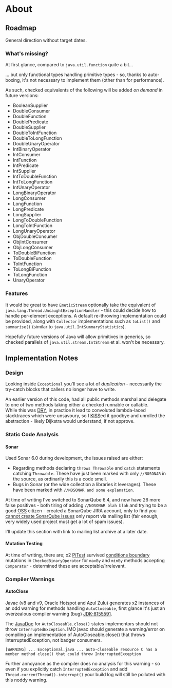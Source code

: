 # About

## Roadmap

General direction without target dates.

### What's missing?

At first glance, compared to `java.util.function` quite a bit...  

... but only functional types handling primitive types - so, thanks to auto-boxing, it's not necessary to implement them (other than for performance).

As such, checked equivalents of the following will be added _on demand_ in future versions:

* BooleanSupplier
* DoubleConsumer
* DoubleFunction
* DoublePredicate
* DoubleSupplier
* DoubleToIntFunction
* DoubleToLongFunction
* DoubleUnaryOperator
* IntBinaryOperator
* IntConsumer
* IntFunction
* IntPredicate
* IntSupplier
* IntToDoubleFunction
* IntToLongFunction
* IntUnaryOperator
* LongBinaryOperator
* LongConsumer
* LongFunction
* LongPredicate
* LongSupplier
* LongToDoubleFunction
* LongToIntFunction
* LongUnaryOperator
* ObjDoubleConsumer
* ObjIntConsumer
* ObjLongConsumer
* ToDoubleBiFunction
* ToDoubleFunction
* ToIntFunction
* ToLongBiFunction
* ToLongFunction
* UnaryOperator


### Features

It would be great to have `EmeticStream` optionally take the equivalent of `java.lang.Thread.UncaughtExceptionHandler` - this could decide
how to handle per-element exceptions.  A default re-throwing implementation could be provided, along with `Collector` implementations such as `toList()` and `summarise()` (similar to `java.util.IntSummaryStatistics`).

Hopefully future versions of Java will allow primitives in generics, so checked parallels of `java.util.stream.IntStream` et al. won't be necessary. 



## Implementation Notes

### Design

Looking inside `Exceptional` you'll see a lot of _duplication_ - necessarily the try-catch blocks that callers no longer have to write.

An earlier version of this code, had all public methods marshal and delegate to one of two methods taking either a checked runnable or callable.  
While this was [DRY](https://en.wikipedia.org/wiki/Don%27t_repeat_yourself), in practice it lead to convoluted lambda-laced stacktraces which were unsavoury, 
so I [KISS](https://en.wikipedia.org/wiki/KISS_principle)ed it goodbye and unrolled the abstraction - likely Dijkstra would understand, if not approve.


### Static Code Analysis 

#### Sonar

Used Sonar 6.0 during development, the issues raised are either:

* Regarding methods declaring `throws Throwable` and `catch` statements catching `Throwable`.  These have just been marked with only `//NOSONAR` in the source, as ordinarily this is a code smell.
* Bugs in Sonar (or the wide collection a libraries it leverages).  These have been marked with `//NOSONAR and some explanation`.

At time of writing I've switched to SonarQube 6.4, and now have 26 more false positives - both tiring of adding `//NOSONAR blah blah` and trying to be a good <abbr title="Open-Source Software">OSS</abbr> citizen - created a SonarQube JIRA account,
only to find you [cannot create SonarQube issues](http://sonarqube-archive.15.x6.nabble.com/How-to-create-Jira-issues-td5034356.html) only report via mailing list (fair enough, very widely used project must 
get a lot of spam issues).

I'll update this section with link to mailing list archive at a later date.

#### Mutation Testing

At time of writing, there are; x2 [PiTest](http://pitest.org) survived [conditions boundary](http://pitest.org/quickstart/mutators/#CONDITIONALS_BOUNDARY) mutations 
in `CheckedBinaryOperator` for `maxBy` and `minBy` methods accepting `Comparator` - determined these are acceptable/irrelevant. 


### Compiler Warnings

#### AutoClose

Javac (v8 and v9, Oracle Hotspot and Azul Zulu) generates x2 instances of an odd warning for methods handling `AutoCloseable`, first glance it's just an overzealous
compiler warning (bug) [JDK-8155591](https://bugs.openjdk.java.net/browse/JDK-8155591).

The [JavaDoc](https://docs.oracle.com/javase/8/docs/api/java/lang/AutoCloseable.html#close--) for `AutoCloseable.close()` states implementors should not throw `InterruptedException`. 
IMO javac should generate a warning/error on compiling an implementation of AutoCloseable.close() that throws InterruptedException, not badger consumers.

	[WARNING] ... Exceptional.java ... auto-closeable resource C has a member method close() that could throw InterruptedException

Further annoyance as the compiler does no analysis for this warning - so even if you explicitly catch `InterruptedException` and add `Thread.currentThread().interrupt()` your build log will still be polluted with this noddy warning.
